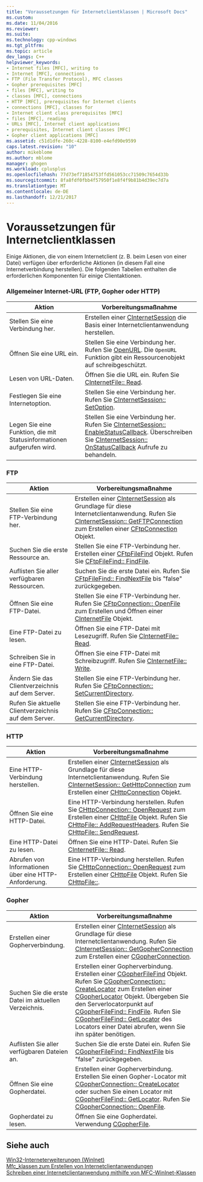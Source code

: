 ```yaml
---
title: "Voraussetzungen für Internetclientklassen | Microsoft Docs"
ms.custom: 
ms.date: 11/04/2016
ms.reviewer: 
ms.suite: 
ms.technology: cpp-windows
ms.tgt_pltfrm: 
ms.topic: article
dev_langs: C++
helpviewer_keywords:
- Internet files [MFC], writing to
- Internet [MFC], connections
- FTP (File Transfer Protocol), MFC classes
- Gopher prerequisites [MFC]
- files [MFC], writing to
- classes [MFC], connections
- HTTP [MFC], prerequisites for Internet clients
- connections [MFC], classes for
- Internet client class prerequisites [MFC]
- files [MFC], reading
- URLs [MFC], Internet client applications
- prerequisites, Internet client classes [MFC]
- Gopher client applications [MFC]
ms.assetid: c51d1dfe-260c-4228-8100-e4efd90e9599
caps.latest.revision: "10"
author: mikeblome
ms.author: mblome
manager: ghogen
ms.workload: cplusplus
ms.openlocfilehash: 77d73ef71854753ffd561053cc71509c7654d33b
ms.sourcegitcommit: 8fa8fdf0fbb4f57950f1e8f4f9b81b4d39ec7d7a
ms.translationtype: MT
ms.contentlocale: de-DE
ms.lasthandoff: 12/21/2017
---
```

# <a name="prerequisites-for-internet-client-classes"></a>Voraussetzungen für Internetclientklassen
Einige Aktionen, die von einem Internetclient (z. B. beim Lesen von einer Datei) verfügen über erforderliche Aktionen (in diesem Fall eine Internetverbindung herstellen). Die folgenden Tabellen enthalten die erforderlichen Komponenten für einige Clientaktionen.  
  
### <a name="general-internet-url-ftp-gopher-or-http"></a>Allgemeiner Internet-URL (FTP, Gopher oder HTTP)  
  
|Aktion|Vorbereitungsmaßnahme|  
|------------|------------------|  
|Stellen Sie eine Verbindung her.|Erstellen einer [CInternetSession](../mfc/reference/cinternetsession-class.md) die Basis einer Internetclientanwendung herstellen.|  
|Öffnen Sie eine URL ein.|Stellen Sie eine Verbindung her. Rufen Sie [OpenURL](../mfc/reference/cinternetsession-class.md#openurl). Die `OpenURL` Funktion gibt ein Ressourcenobjekt auf schreibgeschützt.|  
|Lesen von URL-Daten.|Öffnen Sie die URL ein. Rufen Sie [CInternetFile:: Read](../mfc/reference/cinternetfile-class.md#read).|  
|Festlegen Sie eine Internetoption.|Stellen Sie eine Verbindung her. Rufen Sie [CInternetSession:: SetOption](../mfc/reference/cinternetsession-class.md#setoption).|  
|Legen Sie eine Funktion, die mit Statusinformationen aufgerufen wird.|Stellen Sie eine Verbindung her. Rufen Sie [CInternetSession:: EnableStatusCallback](../mfc/reference/cinternetsession-class.md#enablestatuscallback). Überschreiben Sie [CInternetSession:: OnStatusCallback](../mfc/reference/cinternetsession-class.md#onstatuscallback) Aufrufe zu behandeln.|  
  
### <a name="ftp"></a>FTP  
  
|Aktion|Vorbereitungsmaßnahme|  
|------------|------------------|  
|Stellen Sie eine FTP-Verbindung her.|Erstellen einer [CInternetSession](../mfc/reference/cinternetsession-class.md) als Grundlage für diese Internetclientanwendung. Rufen Sie [CInternetSession:: GetFTPConnection](../mfc/reference/cinternetsession-class.md#getftpconnection) zum Erstellen einer [CFtpConnection](../mfc/reference/cftpconnection-class.md) Objekt.|  
|Suchen Sie die erste Ressource an.|Stellen Sie eine FTP-Verbindung her. Erstellen einer [CFtpFileFind](../mfc/reference/cftpfilefind-class.md) Objekt. Rufen Sie [CFtpFileFind:: FindFile](../mfc/reference/cftpfilefind-class.md#findfile).|  
|Auflisten Sie aller verfügbaren Ressourcen.|Suchen Sie die erste Datei ein. Rufen Sie [CFtpFileFind:: FindNextFile](../mfc/reference/cftpfilefind-class.md#findnextfile) bis "false" zurückgegeben.|  
|Öffnen Sie eine FTP-Datei.|Stellen Sie eine FTP-Verbindung her. Rufen Sie [CFtpConnection:: OpenFile](../mfc/reference/cftpconnection-class.md#openfile) zum Erstellen und Öffnen einer [CInternetFile](../mfc/reference/cinternetfile-class.md) Objekt.|  
|Eine FTP-Datei zu lesen.|Öffnen Sie eine FTP-Datei mit Lesezugriff. Rufen Sie [CInternetFile:: Read](../mfc/reference/cinternetfile-class.md#read).|  
|Schreiben Sie in eine FTP-Datei.|Öffnen Sie eine FTP-Datei mit Schreibzugriff. Rufen Sie [CInternetFile:: Write](../mfc/reference/cinternetfile-class.md#write).|  
|Ändern Sie das Clientverzeichnis auf dem Server.|Stellen Sie eine FTP-Verbindung her. Rufen Sie [CFtpConnection:: SetCurrentDirectory](../mfc/reference/cftpconnection-class.md#setcurrentdirectory).|  
|Rufen Sie aktuelle Clientverzeichnis auf dem Server.|Stellen Sie eine FTP-Verbindung her. Rufen Sie [CFtpConnection:: GetCurrentDirectory](../mfc/reference/cftpconnection-class.md#getcurrentdirectory).|  
  
### <a name="http"></a>HTTP  
  
|Aktion|Vorbereitungsmaßnahme|  
|------------|------------------|  
|Eine HTTP-Verbindung herstellen.|Erstellen einer [CInternetSession](../mfc/reference/cinternetsession-class.md) als Grundlage für diese Internetclientanwendung. Rufen Sie [CInternetSession:: GetHttpConnection](../mfc/reference/cinternetsession-class.md#gethttpconnection) zum Erstellen einer [CHttpConnection](../mfc/reference/chttpconnection-class.md) Objekt.|  
|Öffnen Sie eine HTTP-Datei.|Eine HTTP-Verbindung herstellen. Rufen Sie [CHttpConnection:: OpenRequest](../mfc/reference/chttpconnection-class.md#openrequest) zum Erstellen einer [CHttpFile](../mfc/reference/chttpfile-class.md) Objekt. Rufen Sie [CHttpFile:: AddRequestHeaders](../mfc/reference/chttpfile-class.md#addrequestheaders). Rufen Sie [CHttpFile:: SendRequest](../mfc/reference/chttpfile-class.md#sendrequest).|  
|Eine HTTP-Datei zu lesen.|Öffnen Sie eine HTTP-Datei. Rufen Sie [CInternetFile:: Read](../mfc/reference/cinternetfile-class.md#read).|  
|Abrufen von Informationen über eine HTTP-Anforderung.|Eine HTTP-Verbindung herstellen. Rufen Sie [CHttpConnection:: OpenRequest](../mfc/reference/chttpconnection-class.md#openrequest) zum Erstellen einer [CHttpFile](../mfc/reference/chttpfile-class.md) Objekt. Rufen Sie [CHttpFile::](../mfc/reference/chttpfile-class.md#queryinfo).|  
  
### <a name="gopher"></a>Gopher  
  
|Aktion|Vorbereitungsmaßnahme|  
|------------|------------------|  
|Erstellen einer Gopherverbindung.|Erstellen einer [CInternetSession](../mfc/reference/cinternetsession-class.md) als Grundlage für diese Internetclientanwendung. Rufen Sie [CInternetSession:: GetGopherConnection](../mfc/reference/cinternetsession-class.md#getgopherconnection) zum Erstellen einer [CGopherConnection](../mfc/reference/cgopherconnection-class.md).|  
|Suchen Sie die erste Datei im aktuellen Verzeichnis.|Erstellen einer Gopherverbindung. Erstellen einer [CGopherFileFind](../mfc/reference/cgopherfilefind-class.md) Objekt. Rufen Sie [CGopherConnection:: CreateLocator](../mfc/reference/cgopherconnection-class.md#createlocator) zum Erstellen einer [CGopherLocator](../mfc/reference/cgopherlocator-class.md) Objekt. Übergeben Sie den Serverlocatorpunkt auf [CGopherFileFind:: FindFile](../mfc/reference/cgopherfilefind-class.md#findfile). Rufen Sie [CGopherFileFind:: GetLocator](../mfc/reference/cgopherfilefind-class.md#getlocator) des Locators einer Datei abrufen, wenn Sie ihn später benötigen.|  
|Auflisten Sie aller verfügbaren Dateien an.|Suchen Sie die erste Datei ein. Rufen Sie [CGopherFileFind:: FindNextFile](../mfc/reference/cgopherfilefind-class.md#findnextfile) bis "false" zurückgegeben.|  
|Öffnen Sie eine Gopherdatei.|Erstellen einer Gopherverbindung. Erstellen Sie einen Gopher-Locator mit [CGopherConnection:: CreateLocator](../mfc/reference/cgopherconnection-class.md#createlocator) oder suchen Sie einen Locator mit [CGopherFileFind:: GetLocator](../mfc/reference/cgopherfilefind-class.md#getlocator). Rufen Sie [CGopherConnection:: OpenFile](../mfc/reference/cgopherconnection-class.md#openfile).|  
|Gopherdatei zu lesen.|Öffnen Sie eine Gopherdatei. Verwendung [CGopherFile](../mfc/reference/cgopherfile-class.md).|  
  
## <a name="see-also"></a>Siehe auch  
 [Win32-Interneterweiterungen (WinInet)](../mfc/win32-internet-extensions-wininet.md)   
 [Mfc_klassen zum Erstellen von Internetclientanwendungen](../mfc/mfc-classes-for-creating-internet-client-applications.md)   
 [Schreiben einer Internetclientanwendung mithilfe von MFC-WinInet-Klassen](../mfc/writing-an-internet-client-application-using-mfc-wininet-classes.md)
